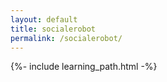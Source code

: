 ```yaml
---
layout: default
title: socialerobot
permalink: /socialerobot/
---
```


{%- include learning_path.html -%}